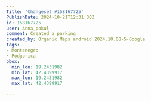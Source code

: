 ```yaml
---
Title: 'Changeset #158167725'
PublishDate: 2024-10-21T12:31:30Z
id: 158167725
user: Anna_pokul
comment: Created a parking
created_by: Organic Maps android 2024.10.08-5-Google
tags:
- Montenegro
- Podgorica
bbox:
  min_lon: 19.2431982
  min_lat: 42.4399917
  max_lon: 19.2431982
  max_lat: 42.4399917

---
```

